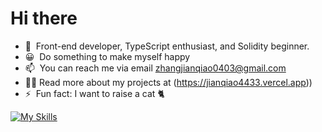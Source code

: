 # Hi there

- 🧑 &nbsp;Front-end developer, TypeScript enthusiast, and Solidity beginner.
- 😀 &nbsp;Do something to make myself happy
- 📫 &nbsp;You can reach me via email zhangjianqiao0403@gmail.com
- 👨‍💻 Read more about my projects at (https://jianqiao4433.vercel.app))
- ⚡ &nbsp;Fun fact: I want to raise a cat 🐈

[![My Skills](https://skillicons.dev/icons?i=js,html,css,tailwind,nodejs,react,vue,nextjs,nodejs,npm,vercel,less,ipfs,solidity,vscode)](https://skillicons.dev)
